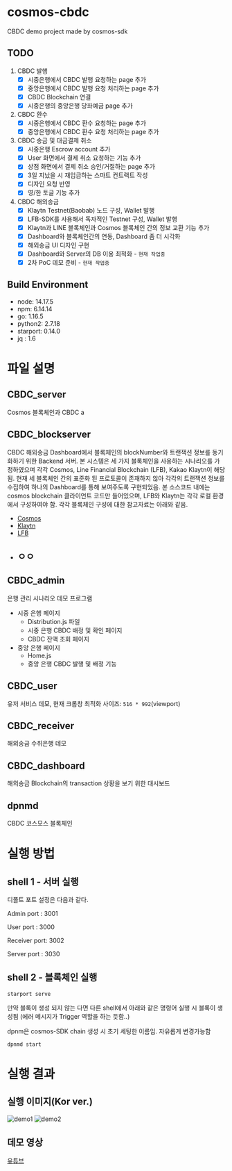 # cosmos-cbdc
CBDC demo project made by cosmos-sdk

## TODO
1. CBDC 발행
   - [x] 시중은행에서 CBDC 발행 요청하는 page 추가
   - [x] 중앙은행에서 CBDC 발행 요청 처리하는 page 추가
   - [x] CBDC Blockchain 연결
   - [x] 시중은행의 중앙은행 당좌예금 page 추가
2. CBDC 환수
   - [x] 시중은행에서 CBDC 환수 요청하는 page 추가
   - [x] 중앙은행에서 CBDC 환수 요청 처리하는 page 추가
3. CBDC 송금 및 대금결제 취소
   - [x] 시중은행 Escrow account 추가
   - [x] User 화면에서 결제 취소 요청하는 기능 추가
   - [x] 상점 화면에서 결제 취소 승인/거절하는 page 추가
   - [x] 3일 지났을 시 재입금하는 스마트 컨트랙트 작성
   - [x] 디자인 요청 반영
   - [x] 영/한 토글 기능 추가
4. CBDC 해외송금
   - [x] Klaytn Testnet(Baobab) 노드 구성, Wallet 발행
   - [x] LFB-SDK를 사용해서 독자적인 Testnet 구성, Wallet 발행
   - [x] Klaytn과 LINE 블록체인과 Cosmos 블록체인 간의 정보 교환 기능 추가
   - [x] Dashboard와 블록체인간의 연동, Dashboard 좀 더 시각화
   - [x] 해외송금 UI 디자인 구현
   - [x] Dashboard와 Server의 DB 이용 최적화 - `현재 작업중`
   - [x] 2차 PoC 데모 준비 - `현재 작업중`

## Build Environment
- node: 14.17.5
- npm: 6.14.14
- go: 1.16.5
- python2: 2.7.18
- starport: 0.14.0
- jq : 1.6

# 파일 설명

## CBDC_server 

<p>
   Cosmos 블록체인과 CBDC a
</p>

## CBDC_blockserver

<p>
   CBDC 해외송금 Dashboard에서 블록체인의 blockNumber와 트랜잭션 정보를 동기화하기 위한 Backend 서버. 본 시스템은 세 가지 블록체인을 사용하는 시나리오를 가정하였으며 각각 Cosmos, Line Financial Blockchain (LFB), Kakao Klaytn이 해당 됨. 현재 세 블록체인 간의 표준화 된 프로토콜이 존재하지 않아 각각의 트랜잭션 정보를 수집하여 하나의 Dashboard를 통해 보여주도록 구현되었음. 본 소스코드 내에는 cosmos blockchain 클라이언트 코드만 들어있으며, LFB와 Klaytn는 각각 로컬 환경에서 구성하여야 함. 각각 블록체인 구성에 대한 참고자료는 아래와 같음.
   
   - [Cosmos](https://github.com/cosmos/cosmos-sdk)
   - [Klaytn](https://github.com/klaytn/klaytn)
   - [LFB](https://github.com/line/lfb)
</p>

- ㅇㅇ
   -

## CBDC_admin

은행 관리 시나리오 데모 프로그램 

- 시중 은행 페이지
   - Distribution.js 파일
   - 시중 은행 CBDC 배정 및 확인 페이지
   - CBDC 잔액 조회 페이지 
- 중앙 은행 페이지
   - Home.js 
   - 중앙 은행 CBDC 발행 및 배정 기능
   
## CBDC_user

유저 서비스 데모, 현재 크롬창 최적화 사이즈: `516 * 992`(viewport)

## CBDC_receiver

해외송금 수취은행 데모

## CBDC_dashboard

해외송금 Blockchain의 transaction 상황을 보기 위한 대시보드

## dpnmd

CBDC 코스모스 블록체인

# 실행 방법

## shell 1 - 서버 실행

디폴트 포트 설정은 다음과 같다.

Admin port : 3001 

User port : 3000

Receiver port: 3002

Server port : 3030


## shell 2 - 블록체인 실행

```
starport serve
``` 

만약 블록이 생성 되지 않는 다면 다른 shell에서 아래와 같은 명령어 실행 시 블록이 생성됨 (에러 메시지가 Trigger 역할을 하는 듯함..)

dpnm은 cosmos-SDK chain 생성 시 초기 세팅한 이름임. 자유롭게 변경가능함

```
dpnmd start
``` 

# 실행 결과

## 실행 이미지(Kor ver.)

![demo1](./images/demo1.PNG)
![demo2](./images/demo2.PNG)

## 데모 영상 

[유튜브](https://www.youtube.com/watch?v=DqvWH7rcHTU)

